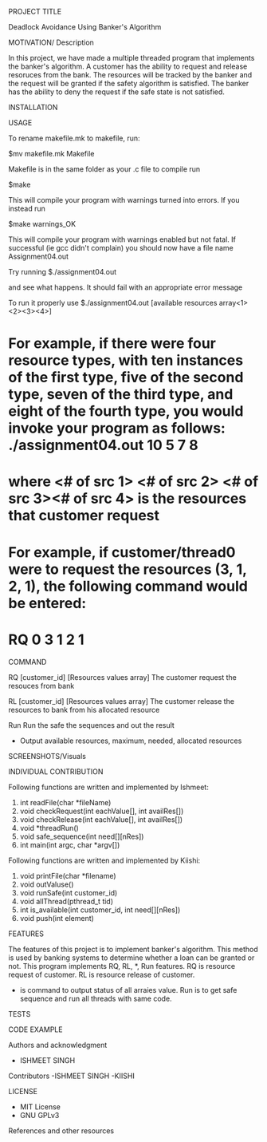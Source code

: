 PROJECT TITLE

Deadlock Avoidance Using Banker's Algorithm

MOTIVATION/ Description

In this project, we have made a multiple threaded program that implements the banker's algorithm. A customer has the ability to request and release resoruces from the bank. The resources will be tracked by the banker and the request will be granted if the safety algorithm is satisfied. The banker has the ability to deny the request if the safe state is not satisfied. 

INSTALLATION


USAGE

To rename makefile.mk to makefile, run:

$mv makefile.mk Makefile

Makefile is in the same folder as your .c file to compile run

$make

This will compile your program with warnings turned into errors. If you instead run

$make warnings_OK

This will compile your program with warnings enabled but not fatal. If successful (ie gcc didn't complain) you should now have a file name Assignment04.out

Try running
$./assignment04.out

and see what happens. It should fail with an appropriate error message

To run it properly use
$./assignment04.out [available resources array<1><2><3><4>]

# For example, if there were four resource types, with ten instances of the first type, five of the second type, seven of the third type, and eight of the fourth type, you would invoke your program as follows: ./assignment04.out 10 5 7 8

# where <# of src 1> <# of src 2> <# of src 3><# of src 4> is the resources that customer request 
# For example, if customer/thread0 were to request the resources (3, 1, 2, 1), the following command would be entered:
#                                          RQ 0 3 1 2 1

COMMAND

RQ [customer_id] [Resources values array]
    The customer request the resouces from bank 

RL [customer_id] [Resources values array]
    The customer release the resources to bank from his allocated resource

Run 
    Run the safe the sequences and out the result

* 
    Output available resources, maximum, needed, allocated resources



SCREENSHOTS/Visuals



INDIVIDUAL CONTRIBUTION 

Following functions are written and implemented by Ishmeet:
1) int readFile(char *fileName)
2) void checkRequest(int eachValue[], int availRes[])
3) void checkRelease(int eachValue[], int availRes[])
4) void *threadRun()
5) void safe_sequence(int need[][nRes])
6) int main(int argc, char *argv[])

Following functions are written and implemented by Kiishi:
1) void printFile(char *filename)
2) void outValuse()
3) void runSafe(int customer_id)
4) void allThread(pthread_t tid)
5) int is_available(int customer_id, int need[][nRes])
6) void push(int element)

FEATURES

The features of this project is to implement banker's algorithm. This method is used by banking systems to determine whether a loan can be granted or not. This program implements RQ, RL, *, Run features.
RQ is resource request of customer.
RL is resource release of customer.
* is command to output status of all arraies value.
Run is to get safe sequence and run all threads with same code.

TESTS

CODE EXAMPLE 

Authors and acknowledgment
- ISHMEET SINGH 

Contributors
-ISHMEET SINGH
-KIISHI 


LICENSE
- MIT License
- GNU GPLv3

References and other resources